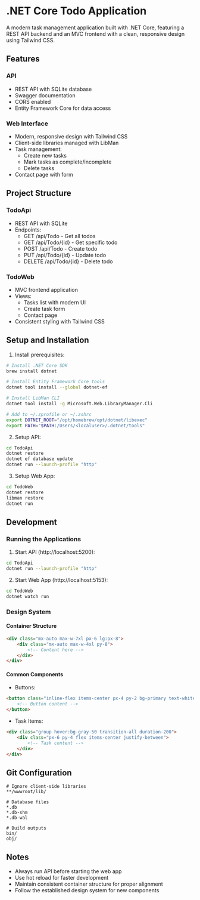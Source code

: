 # .NET Core Todo Application

A modern task management application built with .NET Core, featuring a REST API backend and an MVC frontend with a clean, responsive design using Tailwind CSS.

## Features

### API
- REST API with SQLite database
- Swagger documentation
- CORS enabled
- Entity Framework Core for data access

### Web Interface
- Modern, responsive design with Tailwind CSS
- Client-side libraries managed with LibMan
- Task management:
  - Create new tasks
  - Mark tasks as complete/incomplete
  - Delete tasks
- Contact page with form

## Project Structure

### TodoApi
- REST API with SQLite
- Endpoints:
  - GET /api/Todo - Get all todos
  - GET /api/Todo/{id} - Get specific todo
  - POST /api/Todo - Create todo
  - PUT /api/Todo/{id} - Update todo
  - DELETE /api/Todo/{id} - Delete todo

### TodoWeb
- MVC frontend application
- Views:
  - Tasks list with modern UI
  - Create task form
  - Contact page
- Consistent styling with Tailwind CSS

## Setup and Installation

1. Install prerequisites:
```bash
# Install .NET Core SDK
brew install dotnet

# Install Entity Framework Core tools
dotnet tool install --global dotnet-ef

# Install LibMan CLI
dotnet tool install -g Microsoft.Web.LibraryManager.Cli

# Add to ~/.zprofile or ~/.zshrc
export DOTNET_ROOT="/opt/homebrew/opt/dotnet/libexec"
export PATH="$PATH:/Users/<localuser>/.dotnet/tools"
```

2. Setup API:
```bash
cd TodoApi
dotnet restore
dotnet ef database update
dotnet run --launch-profile "http"
```

3. Setup Web App:
```bash
cd TodoWeb
dotnet restore
libman restore
dotnet run
```

## Development

### Running the Applications
1. Start API (http://localhost:5200):
```bash
cd TodoApi
dotnet run --launch-profile "http"
```

2. Start Web App (http://localhost:5153):
```bash
cd TodoWeb
dotnet watch run
```

### Design System

#### Container Structure
```html
<div class="mx-auto max-w-7xl px-6 lg:px-8">
    <div class="mx-auto max-w-4xl py-8">
        <!-- Content here -->
    </div>
</div>
```

#### Common Components
- Buttons:
```html
<button class="inline-flex items-center px-4 py-2 bg-primary text-white font-semibold rounded-lg shadow-sm hover:bg-blue-700 transition duration-300">
    <!-- Button content -->
</button>
```
- Task Items:
```html
<div class="group hover:bg-gray-50 transition-all duration-200">
    <div class="px-6 py-4 flex items-center justify-between">
        <!-- Task content -->
    </div>
</div>
```

## Git Configuration
```gitignore
# Ignore client-side libraries
**/wwwroot/lib/

# Database files
*.db
*.db-shm
*.db-wal

# Build outputs
bin/
obj/
```

## Notes
- Always run API before starting the web app
- Use hot reload for faster development
- Maintain consistent container structure for proper alignment
- Follow the established design system for new components